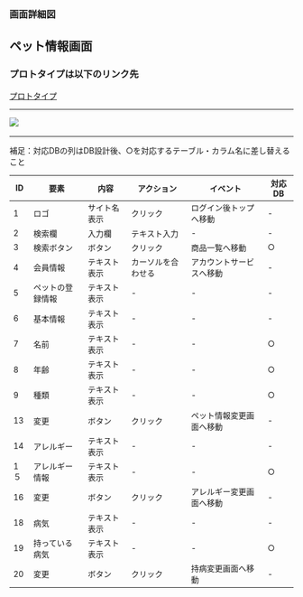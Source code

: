 ### 画面詳細図
## ペット情報画面
### プロトタイプは以下のリンク先
[プロトタイプ](https://www.figma.com/file/YYWh5kbu1skb3vIKigipCm/Untitled?node-id=13%3A0)
******

<img src="../img/ペット情報.png" width="500">

*****
補足：対応DBの列はDB設計後、○を対応するテーブル・カラム名に差し替えること

| ID | 要素 | 内容 | アクション | イベント | 対応DB |
|----|-----|-----|---------|--------|-------|
|1|ロゴ|サイト名表示|クリック|ログイン後トップへ移動|-|
|2|検索欄|入力欄|テキスト入力|-|-|
|3|検索ボタン|ボタン|クリック|商品一覧へ移動|○|
|4|会員情報|テキスト表示|カーソルを合わせる|アカウントサービスへ移動|-|
|5|ペットの登録情報|テキスト表示|-|-|-|
|6|基本情報|テキスト表示|-|-|-|
|7|名前|テキスト表示|-|-|○|
|8|年齢|テキスト表示|-|-|○|
|9|種類|テキスト表示|-|-|○|
|13|変更|ボタン|クリック|ペット情報変更画面へ移動|-|
|14|アレルギー|テキスト表示|-|-|-|
|1５|アレルギー情報|テキスト表示|-|-|○|
|16|変更|ボタン|クリック|アレルギー変更画面へ移動|-|
|18|病気|テキスト表示|-|-|-|
|19|持っている病気|テキスト表示|-|-|○|
|20|変更|ボタン|クリック|持病変更画面へ移動|-|






